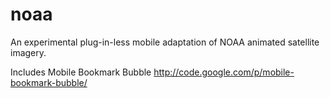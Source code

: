 noaa
====

An experimental plug-in-less mobile adaptation of NOAA animated satellite imagery.

Includes Mobile Bookmark Bubble http://code.google.com/p/mobile-bookmark-bubble/